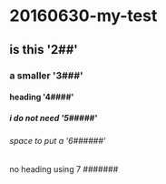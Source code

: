 # 20160630-my-test 
## is this '2##'
### a smaller '3###'
#### heading '4####'
##### i do not need '5#####'
###### space to put a '6######'
no heading using 7 #######

